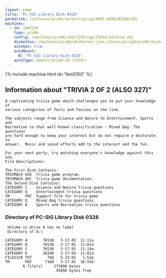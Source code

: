 ```yaml
---
layout: page
title: "PC-SIG Library Disk #328"
permalink: /software/pcx86/sw/misc/pcsig/0001-0999/DISK0328/
machines:
  - id: ibm5150
    type: pcx86
    config: /machines/pcx86/ibm/5150/cga/256kb/machine.xml
    diskettes: /machines/pcx86/diskettes.json,/disks/pcsig0/pcx86/diskettes.json
    autoGen: true
    autoMount:
      B: "PC-SIG Library Disk 0328"
    autoType: $date\r$time\rB:\rDIR\r
---
```


{% include machine.html id="ibm5150" %}

## Information about "TRIVIA 2 OF 2 (ALSO 327)"

    A captivating trivia game which challenges you to put your knowledge of
    various categories of facts and fancies on the line.
    
    The subjects range from Science and Nature to Entertainment, Sports and
    Recreation to that well-known classification - Mixed Bag. The questions
    are hard enough to keep your interest but do not require a doctorate to
    answer.  Music and sound effects add to the interest and the fun.
    
    For your next party, try matching everyone's knowledge against this one.
    File Descriptions:
    
    The First Disk Contains:
    TRIVMACH EXE  Trivia game program.
    TRIVMACH DOC  Trivia game documentation.
    The Second Disk Contains:
    CATEGORY C    Science and Nature trivia questions
    CATEGORY A    Entertainment trivia questions
    TM       FNT  Support file for trivia game
    CATEGORY D    Mixed Bag trivia questions
    CATEGORY B    Sports and Recreation trivia questions

### Directory of PC-SIG Library Disk 0328

     Volume in drive A has no label
     Directory of A:\

    CATEGORY A       76530   3-17-85  11:11a
    CATEGORY B       76530   3-17-85  11:01a
    CATEGORY C       76530   3-17-85  11:19a
    CATEGORY D       38280   3-17-85  11:02a
    FILES328 TXT       768   5-23-85   1:52p
    TM       FNT      7168   3-17-85  10:59a
            6 file(s)     275806 bytes
                           45056 bytes free
